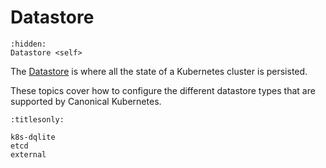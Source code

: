 # Datastore

```{toctree}
:hidden:
Datastore <self>
```

The [Datastore][datastore] is where all the state of a Kubernetes cluster is persisted.

These topics cover how to configure the different datastore types that are
supported by Canonical Kubernetes.

```{toctree}
:titlesonly:

k8s-dqlite
etcd
external
```

<!-- LINKS -->

[datastore]: /snap/explanation/datastore/
